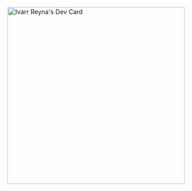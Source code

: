 <a href="https://app.daily.dev/IvarrReyna"><img src="https://api.daily.dev/devcards/37ddd805e6394931a83d51e27c06be09.png?r=m8x" width="400" alt="Ivarr Reyna's Dev Card"/></a>
